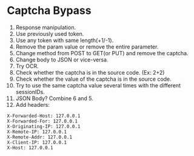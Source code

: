 # Captcha Bypass

1. Response manipulation.
2. Use previously used token.
3. Use any token with same length(+1/-1).
4. Remove the param value or remove the entire parameter.
5. Change method from POST to GET(or PUT) and remove the captcha.
6. Change body to JSON or vice-versa.
7. Try OCR.
8. Check whether the captcha is in the source code. (Ex: 2+2)
9. Check whether the value of the captcha is in the source code.
10. Try to use the same captcha value several times with the different sessionIDs.
11. JSON Body? Combine 6 and 5.
12. Add headers:
```
X-Forwarded-Host: 127.0.0.1
X-Forwarded-For: 127.0.0.1
X-Originating-IP: 127.0.0.1
X-Remote-IP: 127.0.0.1
X-Remote-Addr: 127.0.0.1
X-Client-IP: 127.0.0.1
X-Host: 127.0.0.1
```
